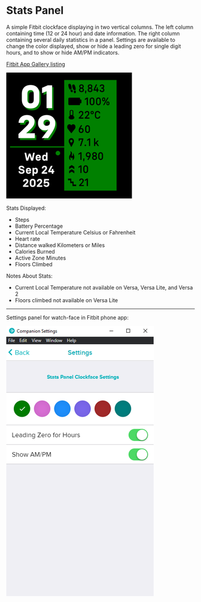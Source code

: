 # Stats Panel
A simple Fitbit clockface displaying in two vertical columns. The left column containing time (12 or 24 hour) and date information. The right column containing several daily statistics in a panel. Settings are available to change the color displayed, show or hide a leading zero for single digit hours, and to show or hide AM/PM indicators.

[Fitbit App Gallery listing](https://gallery.fitbit.com/details/ed3b4a51-c150-4697-ad23-fa540ffb68f1?key=73dbe2ed-7ccb-489a-8bb1-a342daed8b53) 

![screenshot of watch-face](Screenshot.png)

Stats Displayed:
- Steps
- Battery Percentage
- Current Local Temperature Celsius or Fahrenheit 
- Heart rate
- Distance walked Kilometers or Miles
- Calories Burned
- Active Zone Minutes
- Floors Climbed

Notes About Stats:
- Current Local Temperature not available on Versa, Versa Lite, and Versa 2
- Floors climbed not available on Versa Lite

---
Settings panel for watch-face in Fitbit phone app: 

![settings panel in Fitbit phone app](Settings%20Panel.png)
